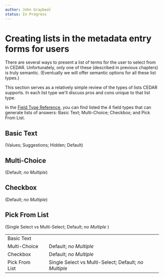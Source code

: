 ```yaml
---
author: John Graybeal
status: In Progress
---
```


# Creating lists in the metadata entry forms for users

There are several ways to present a list of terms for the user to select from in CEDAR.
Unfortunately, only one of these (described in previous chapters) is truly semantic.
(Eventually we will offer semantic options for all these list types.)

This section serves as a relatively simple review of the types of lists CEDAR
supports. In each list type we'll discuss pros and cons unique to that list type.

In the [Field Type Reference](../../c2/field_type_reference/), you can
find listed the 4 field types
that can generate lists of answers:
Basic Text; Multi-Choice; Checkbox; and Pick From List.

## Basic Text

(Values; Suggestions; Hidden; Default)

## Multi-Choice

(Default; _no Multiple_)

## Checkbox

(Default; _no Multiple_)

## Pick From List

(Single Select vs Multi-Select; Default; _no Multiple_ )

|  | | |
|----------| -----------              |---|
| Basic Text | | |
| Multi-Choice | | Default; _no Multiple_  |
| Checkbox | | Default; _no Multiple_ |
| Pick From List| | Single Select vs Multi-Select; Default; _no Multiple_  |

